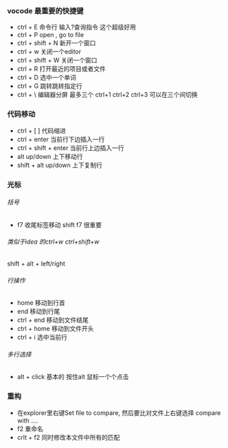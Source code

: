 ### vocode 最重要的快捷键

* ctrl + E 命令行 输入?查询指令 这个超级好用
* ctrl + P  open , go to file
* ctrl + shift + N 新开一个窗口
* ctrl + w 关闭一个editor
* ctrl + shift + W 关闭一个窗口
* ctrl + R  打开最近的项目或者文件 
* ctrl + D 选中一个单词
* ctrl + G 跳转跳转指定行
* ctrl + \ 编辑器分屏 最多三个 ctrl+1 ctrl+2 ctrl+3 可以在三个间切换

### 代码移动
* ctrl + [ ] 代码缩进
* ctrl + enter 当前行下边插入一行
* ctrl + shift + enter 当前行上边插入一行
* alt up/down 上下移动行
* shift + alt up/down 上下复制行

### 光标
###### 括号
* f7 收尾标签移动 shift f7 很重要
###### 类似于idea 的ctrl+w ctrl+shift+w
shift + alt + left/right
###### 行操作
* home 移动到行首 
* end 移动到行尾 
* ctrl + end 移动到文件结尾
* ctrl + home 移动到文件开头
* ctrl + i 选中当前行
###### 多行选择
* alt + click 基本的 按住alt 鼠标一个个点击

### 重构
* 在explorer里右键Set file to compare, 然后要比对文件上右键选择 compare with ....
* f2 重命名
* crlt + f2 同时修改本文件中所有的匹配